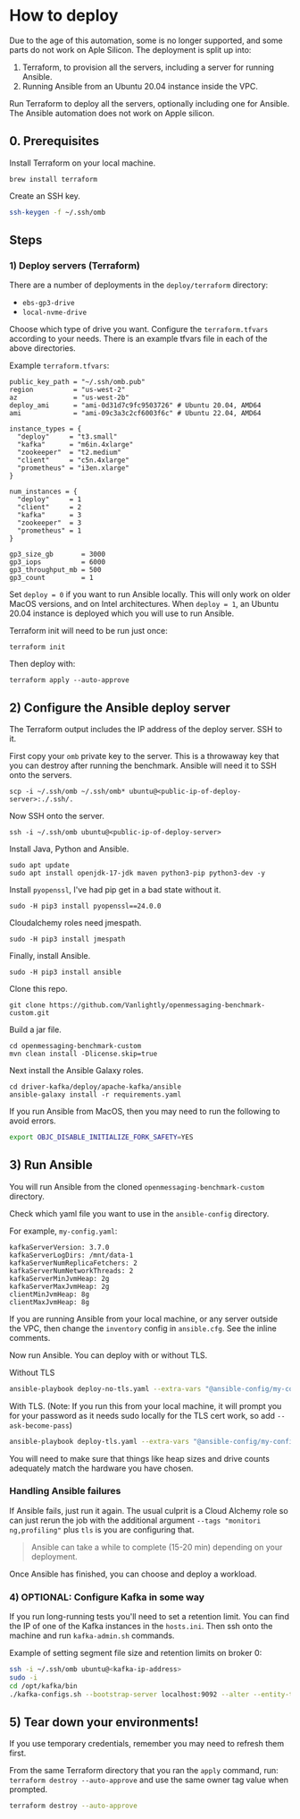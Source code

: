 # How to deploy

Due to the age of this automation, some is no longer supported, and some parts do not work on Aple Silicon. The deployment is split up into:
1. Terraform, to provision all the servers, including a server for running Ansible.
2. Running Ansible from an Ubuntu 20.04 instance inside the VPC.

Run Terraform to deploy all the servers, optionally including one for Ansible. The Ansible automation does not work on Apple silicon.

## 0. Prerequisites

Install Terraform on your local machine.

```
brew install terraform
```

Create an SSH key.

```bash
ssh-keygen -f ~/.ssh/omb
```

## Steps

### 1) Deploy servers (Terraform)

There are a number of deployments in the `deploy/terraform` directory:
- `ebs-gp3-drive`
- `local-nvme-drive`

Choose which type of drive you want. Configure the `terraform.tfvars` according to your needs. There is an example tfvars file in each of the above directories.

Example `terraform.tfvars`:

```
public_key_path = "~/.ssh/omb.pub"
region          = "us-west-2"
az		        = "us-west-2b"
deploy_ami      = "ami-0d31d7c9fc9503726" # Ubuntu 20.04, AMD64
ami             = "ami-09c3a3c2cf6003f6c" # Ubuntu 22.04, AMD64

instance_types = {
  "deploy"     = "t3.small"
  "kafka"      = "m6in.4xlarge"
  "zookeeper"  = "t2.medium"
  "client"     = "c5n.4xlarge"
  "prometheus" = "i3en.xlarge"
}

num_instances = {
  "deploy"     = 1
  "client"     = 2
  "kafka"      = 3
  "zookeeper"  = 3
  "prometheus" = 1
}

gp3_size_gb       = 3000
gp3_iops          = 6000
gp3_throughput_mb = 500
gp3_count         = 1
```

Set `deploy = 0` if you want to run Ansible locally. This will only work on older MacOS versions, and on Intel architectures. When `deploy = 1`, an Ubuntu 20.04 instance is deployed which you will use to run Ansible.

Terraform init will need to be run just once:

```
terraform init
```

Then deploy with:

```
terraform apply --auto-approve
```

## 2) Configure the Ansible deploy server

The Terraform output includes the IP address of the deploy server. SSH to it.

First copy your `omb` private key to the server. This is a throwaway key that you can destroy after running the benchmark. Ansible will need it to SSH onto the servers.

```
scp -i ~/.ssh/omb ~/.ssh/omb* ubuntu@<public-ip-of-deploy-server>:./.ssh/.
```

Now SSH onto the server.

```
ssh -i ~/.ssh/omb ubuntu@<public-ip-of-deploy-server>
```

Install Java, Python and Ansible.

```
sudo apt update
sudo apt install openjdk-17-jdk maven python3-pip python3-dev -y
```

Install `pyopenssl`, I've had pip get in a bad state without it.

```
sudo -H pip3 install pyopenssl==24.0.0
```

Cloudalchemy roles need jmespath.

```
sudo -H pip3 install jmespath
```

Finally, install Ansible.

```
sudo -H pip3 install ansible
```

Clone this repo.

```
git clone https://github.com/Vanlightly/openmessaging-benchmark-custom.git
```

Build a jar file.

```
cd openmessaging-benchmark-custom
mvn clean install -Dlicense.skip=true
```

Next install the Ansible Galaxy roles.

```
cd driver-kafka/deploy/apache-kafka/ansible
ansible-galaxy install -r requirements.yaml
```

If you run Ansible from MacOS, then you may need to run the following to avoid errors.

```bash
export OBJC_DISABLE_INITIALIZE_FORK_SAFETY=YES
```

## 3) Run Ansible

You will run Ansible from the cloned `openmessaging-benchmark-custom` directory.

Check which yaml file you want to use in the `ansible-config` directory.

For example, `my-config.yaml`:

```
kafkaServerVersion: 3.7.0
kafkaServerLogDirs: /mnt/data-1
kafkaServerNumReplicaFetchers: 2
kafkaServerNumNetworkThreads: 2
kafkaServerMinJvmHeap: 2g
kafkaServerMaxJvmHeap: 2g
clientMinJvmHeap: 8g
clientMaxJvmHeap: 8g
```

If you are running Ansible from your local machine, or any server outside the VPC, then change the `inventory` config in `ansible.cfg`. See the inline comments.

Now run Ansible. You can deploy with or without TLS.

Without TLS
```bash
ansible-playbook deploy-no-tls.yaml --extra-vars "@ansible-config/my-config.yaml"
```

With TLS. (Note: If you run this from your local machine, it will prompt you for your password as it needs sudo locally for the TLS cert work, so add `--ask-become-pass`)

```bash
ansible-playbook deploy-tls.yaml --extra-vars "@ansible-config/my-config.yaml"
```

You will need to make sure that things like heap sizes and drive counts adequately match the hardware you have chosen.

### Handling Ansible failures

If Ansible fails, just run it again. The usual culprit is a Cloud Alchemy role so can just rerun the job with the additional argument `--tags "monitori
ng,profiling"` plus `tls` is you are configuring that.

> Ansible can take a while to complete (15-20 min) depending on your deployment.

Once Ansible has finished, you can choose and deploy a workload.

### 4) OPTIONAL: Configure Kafka in some way

If you run long-running tests you'll need to set a retention limit. You can find the IP of one of the Kafka instances in the `hosts.ini`. Then ssh onto the machine and run `kafka-admin.sh` commands.

Example of setting segment file size and retention limits on broker 0:

```bash
ssh -i ~/.ssh/omb ubuntu@<kafka-ip-address>
sudo -i
cd /opt/kafka/bin
./kafka-configs.sh --bootstrap-server localhost:9092 --alter --entity-type brokers --entity-name 0 --add-config segment.bytes=134217728,log.segment.bytes=134217728,log.retention.ms=1200000,log.retention.bytes=40000000000,retention.ms=1200000,retention.bytes=40000000000
```

## 5) Tear down your environments!
If you use temporary credentials, remember you may need to refresh them first.

From the same Terraform directory that you ran the `apply` command, run: `terraform destroy --auto-approve` and use the same owner tag value when prompted.

```bash
terraform destroy --auto-approve
```